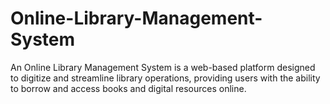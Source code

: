 # Online-Library-Management-System
An Online Library Management System is a web-based platform designed to digitize and streamline library operations, providing users with the ability to borrow and access books and digital resources online.
